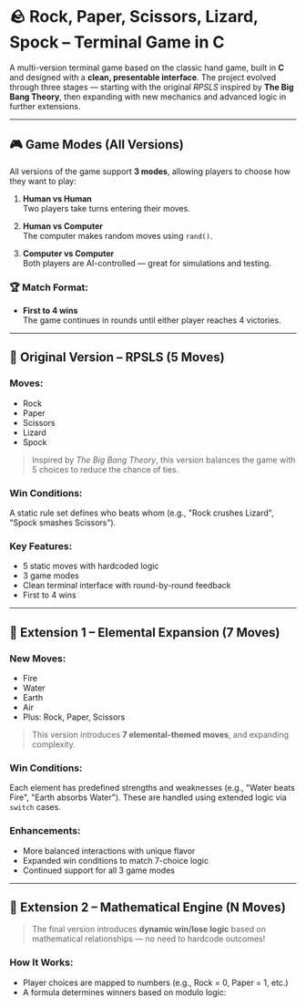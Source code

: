 # 🪨 Rock, Paper, Scissors, Lizard, Spock – Terminal Game in C

A multi-version terminal game based on the classic hand game, built in **C** and designed with a **clean, presentable interface**. The project evolved through three stages — starting with the original *RPSLS* inspired by **The Big Bang Theory**, then expanding with new mechanics and advanced logic in further extensions.

---

## 🎮 Game Modes (All Versions)

All versions of the game support **3 modes**, allowing players to choose how they want to play:

1. **Human vs Human**  
   Two players take turns entering their moves.

2. **Human vs Computer**  
   The computer makes random moves using `rand()`.

3. **Computer vs Computer**  
   Both players are AI-controlled — great for simulations and testing.

### 🏆 Match Format:
- **First to 4 wins**  
  The game continues in rounds until either player reaches 4 victories.

---

## 🔹 Original Version – RPSLS (5 Moves)

### Moves:
- Rock  
- Paper  
- Scissors  
- Lizard  
- Spock  

> Inspired by *The Big Bang Theory*, this version balances the game with 5 choices to reduce the chance of ties.

### Win Conditions:
A static rule set defines who beats whom (e.g., "Rock crushes Lizard", "Spock smashes Scissors").

### Key Features:
- 5 static moves with hardcoded logic
- 3 game modes
- Clean terminal interface with round-by-round feedback
- First to 4 wins

---

## 🔸 Extension 1 – Elemental Expansion (7 Moves)

### New Moves:
- Fire  
- Water  
- Earth  
- Air  
- Plus: Rock, Paper, Scissors

> This version introduces **7 elemental-themed moves**, and expanding complexity.

### Win Conditions:
Each element has predefined strengths and weaknesses (e.g., "Water beats Fire", "Earth absorbs Water"). These are handled using extended logic via `switch` cases.

### Enhancements:
- More balanced interactions with unique flavor
- Expanded win conditions to match 7-choice logic
- Continued support for all 3 game modes

---

## 🔸 Extension 2 – Mathematical Engine (N Moves)

> The final version introduces **dynamic win/lose logic** based on mathematical relationships — no need to hardcode outcomes!

### How It Works:
- Player choices are mapped to numbers (e.g., Rock = 0, Paper = 1, etc.)
- A formula determines winners based on modulo logic:

